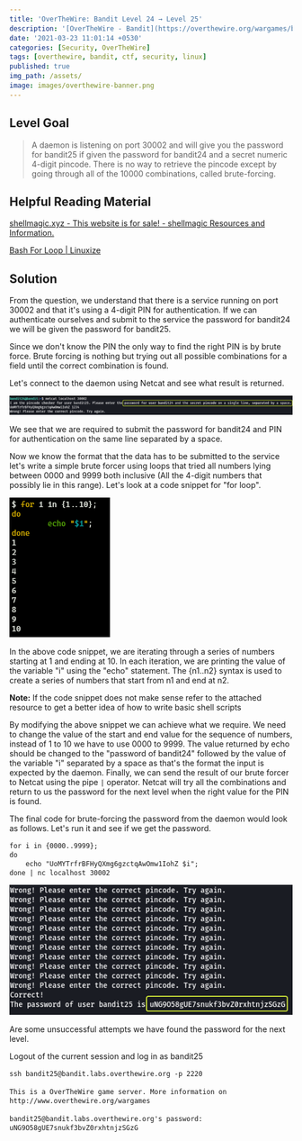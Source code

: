```yaml
---
title: 'OverTheWire: Bandit Level 24 → Level 25'
description: '[OverTheWire - Bandit](https://overthewire.org/wargames/bandit/bandit25.html)'
date: '2021-03-23 11:01:14 +0530'
categories: [Security, OverTheWire]
tags: [overthewire, bandit, ctf, security, linux]
published: true
img_path: /assets/
image: images/overthewire-banner.png
---
```


## Level Goal

> A daemon is listening on port 30002 and will give you the password for bandit25 if given the password for bandit24 and a secret numeric 4-digit pincode. There is no way to retrieve the pincode except by going through all of the 10000 combinations, called brute-forcing.

## Helpful Reading Material

[shellmagic.xyz - This website is for sale! - shellmagic Resources and Information.](https://shellmagic.xyz/)

[Bash For Loop \| Linuxize](https://linuxize.com/post/bash-for-loop/)

## Solution

From the question, we understand that there is a service running on port 30002 and that it's using a 4-digit PIN for authentication. If we can authenticate ourselves and submit to the service the password for bandit24 we will be given the password for bandit25.

Since we don't know the PIN the only way to find the right PIN is by brute force. Brute forcing is nothing but trying out all possible combinations for a field until the correct combination is found.

Let's connect to the daemon using Netcat and see what result is returned.

![Access Target Service via Netcat](images/bandit-24-25/netcat-service.png)

We see that we are required to submit the password for bandit24 and PIN for authentication on the same line separated by a space.

Now we know the format that the data has to be submitted to the service let's write a simple brute forcer using loops that tried all numbers lying between 0000 and 9999 both inclusive (All the 4-digit numbers that possibly lie in this range). Let's look at a code snippet for "for loop".

![Bash For Loop](images/bandit-24-25/bash-for-loop.png)

In the above code snippet, we are iterating through a series of numbers starting at 1 and ending at 10. In each iteration, we are printing the value of the variable "i" using the "echo" statement. The {n1..n2} syntax is used to create a series of numbers that start from n1 and end at n2.

**Note:** If the code snippet does not make sense refer to the attached resource to get a better idea of how to write basic shell scripts

By modifying the above snippet we can achieve what we require. We need to change the value of the start and end value for the sequence of numbers, instead of 1 to 10 we have to use 0000 to 9999. The value returned by echo should be changed to the "password of bandit24" followed by the value of the variable "i" separated by a space as that's the format the input is expected by the daemon. Finally, we can send the result of our brute forcer to Netcat using the pipe `|` operator. Netcat will try all the combinations and return to us the password for the next level when the right value for the PIN is found.

The final code for brute-forcing the password from the daemon would look as follows. Let's run it and see if we get the password.

```
for i in {0000..9999}; 
do 
	echo "UoMYTrfrBFHyQXmg6gzctqAwOmw1IohZ $i"; 
done | nc localhost 30002
```

![Bandit 25 Password|460](images/bandit-24-25/bandit25-password.png)

Are some unsuccessful attempts we have found the password for the next level.

Logout of the current session and log in as bandit25

```
ssh bandit25@bandit.labs.overthewire.org -p 2220

This is a OverTheWire game server. More information on http://www.overthewire.org/wargames

bandit25@bandit.labs.overthewire.org's password: uNG9O58gUE7snukf3bvZ0rxhtnjzSGzG
```